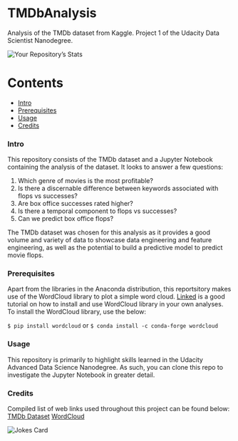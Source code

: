 # TMDbAnalysis
Analysis of the TMDb dataset from Kaggle. Project 1 of the Udacity Data Scientist Nanodegree.

![Your Repository’s Stats](https://github-readme-stats.vercel.app/api?username=SanchitNardekar&show_icons=true)


Contents
========

 * [Intro](#intro)
 * [Prerequisites](#prerequisites)
 * [Usage](#usage)
 * [Credits](#credits)

### Intro

This repository consists of the TMDb dataset and a Jupyter Notebook containing the analysis of the dataset. It looks to answer a few questions:
  1. Which genre of movies is the most profitable?
  2. Is there a discernable difference between keywords associated with flops vs successes?
  3. Are box office successes rated higher?
  4. Is there a temporal component to flops vs successes? 
  5. Can we predict box office flops?

The TMDb dataset was chosen for this analysis as it provides a good volume and variety of data to showcase data engineering and feature engineering, as well as the potential to build a predictive model to predict movie flops. 

### Prerequisites

Apart from the libraries in the Anaconda distribution, this reportsitory makes use of the WordCloud library to plot a simple word cloud. [Linked](https://www.datacamp.com/community/tutorials/wordcloud-python) is a good tutorial on how to install and use WordCloud library in your own analyses. To install the WordCloud library, use the below:

`$ pip install wordcloud` or `$ conda install -c conda-forge wordcloud`

### Usage

This repository is primarily to highlight skills learned in the Udacity Advanced Data Science Nanodegree. As such, you can clone this repo to investigate the Jupyter Notebook in greater detail. 

### Credits

Compiled list of web links used throughout this project can be found below:
[TMDb Dataset](https://www.kaggle.com/tmdb/tmdb-movie-metadata)
[WordCloud](https://www.datacamp.com/community/tutorials/wordcloud-python)


![Jokes Card](https://readme-jokes.vercel.app/api)
